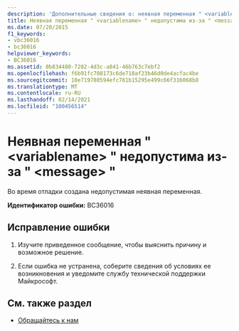 ```yaml
---
description: 'Дополнительные сведения о: неявная переменная " <variablename> " недопустима из-за " <message> "'
title: Неявная переменная " <variablename> " недопустима из-за " <message> "
ms.date: 07/20/2015
f1_keywords:
- vbc36016
- bc36016
helpviewer_keywords:
- BC36016
ms.assetid: 0b834480-7202-4d3c-a841-46b763c7ebf2
ms.openlocfilehash: f6b91fc708173c6de718af23b46d0de4acfac4be
ms.sourcegitcommit: 10e719780594efc781b15295e499c66f316068b8
ms.translationtype: MT
ms.contentlocale: ru-RU
ms.lasthandoff: 02/14/2021
ms.locfileid: "100456514"
---
```

# <a name="implicit-variable-variablename-is-invalid-because-of-message"></a>Неявная переменная " \<variablename> " недопустима из-за " \<message> "

Во время отладки создана недопустимая неявная переменная.  
  
 **Идентификатор ошибки:** BC36016  
  
## <a name="to-correct-this-error"></a>Исправление ошибки  
  
1. Изучите приведенное сообщение, чтобы выяснить причину и возможное решение.  
  
2. Если ошибка не устранена, соберите сведения об условиях ее возникновения и уведомите службу технической поддержки Майкрософт.  
  
## <a name="see-also"></a>См. также раздел

- [Обращайтесь к нам](/visualstudio/ide/feedback-options)
